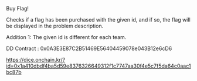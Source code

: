 Buy Flag!

Checks if a flag has been purchased with the given id, and if so, the flag will be displayed in the problem description.

Addition 1: The given id is different for each team.

DD Contract : 0x0A3E3E87C2B51469E56404459078e043B12e6cD6

https://dice.onchain.kr/?id=0x1a410dbdf4ba5d59e8376326649312f1c7747aa30f4e5c7f5da64c0aac1bc87b
